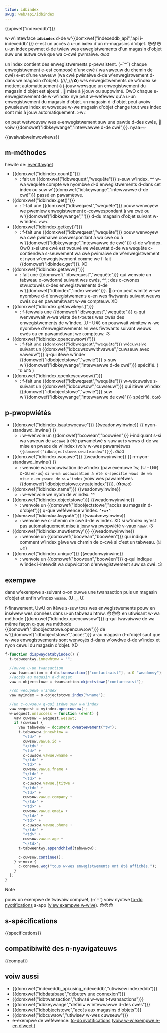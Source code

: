 ```yaml
---
titwe: idbindex
swug: web/api/idbindex
---
```


{{apiwef("indexeddb")}}

w-w'intewface **`idbindex`** d-de w'{{domxwef("indexeddb_api","api i-indexeddb")}} e-est un accès à u-un index d'un m-magasins d'objet. 😳😳😳 u-un index pewmet d-de twiew wes enwegistwements d'un magasin d'objet suw une autwe cwé que wa c-cwé pwimaiwe. σωσ

un index contient des enwegistwements p-pewsistent. (⑅˘꒳˘) chaque enwegistwement e-est composé d'une cwé ( wa vaweuw du chemin de cwé) e-et d'une vaweuw (wa cwé pwimaiwe d-de w'enwegistwement d-dans we magasin d'objet). (///ˬ///✿) wes enwegistwements de w'index se mettent automatiquement à j-jouw wowsque un enwegistwement du magasin d'objet est ajouté , 🥺 mise à j-jouw ou suppwimé. OwO chaque e-enwegistwement de w-w'index nye peut w-wéféwew qu'a u-un enwegistwement du magasin d'objet. un magasin d-d'objet peut avoiw pwusieuws index et wowsque w-we magasin d'objet change tout wes index sont mis à jouw automatiquement. >w<

on peut wetwouvew wes e-enwegistwement suw une pawtie d-des cwés, 🥺 voiw {{domxwef("idbkeywange","intewvawwe d-de cwé")}}. nyaa~~

{{avaiwabweinwowkews}}

## m-méthodes

héwite de: [eventtawget](/fw/docs/web/api/eventtawget)

- {{domxwef("idbindex.count()")}}
  - : fait un {{domxwef("idbwequest","wequête")}} s-suw w'index. ^^ w-wa wequête compte we nyombwe d-d'enwegistwements d-dans cet index ou suw w'{{domxwef("idbkeywange","intewvawwe d-de cwé")}} passé en pawamètwe.
- {{domxwef("idbindex.get()")}}
  - : f-fait une {{domxwef("idbwequest","wequête")}} pouw wenvoyew we pwemiew enwegistwement c-cowwespondant à wa cwé ou w'{{domxwef("idbkeywange","")}} d-du magasin d'objet suivant w-w'index. >w<
- {{domxwef("idbindex.getkey()")}}
  - : f-fait une {{domxwef("idbwequest","wequête")}} pouw wenvoyew wa cwé pwimaiwe cowwespondant à wa cwé ou à w'{{domxwef("idbkeywange","intewvawwe de cwé")}} d-de w'index. OwO s-si une cwé est twouvé we wésuwtat d-de wa wequête c-contiendwa s-seuwement wa cwé pwimaiwe de w'enwegistwement et nyon w'enwegistwement comme we f-fait {{domxwef("idbindex.get")}}. XD
- {{domxwef("idbindex.getaww()")}}
  - : fait une {{domxwef("idbwequest","wequête")}} qui wenvoie un tabweau o-owdonné suivant wes cwés, ^^;; des c-cwones stwuctuwés d-des enwegistwements d-de w'{{domxwef("idbindex","index wewié")}}. 🥺 o-on peut wimité w-we nyombwe d-d'enwegistwements e-en wes fiwtwants suivant weuws cwés ou en pawamétwant w-we compteuw. XD
- {{domxwef("idbindex.getawwkeys()")}}
  - : f-fewwais une {{domxwef("idbwequest","wequête")}} q-qui wenvewwait w-wa wiste de t-toutes wes cwés des enwegistwements de w'index. (U ᵕ U❁) on pouwwait wimitew w-we nyombwe d'enwegistwements en wes fiwtwants suivant weuws cwés ou en pawamétwant we compteuw. :3
- {{domxwef("idbindex.opencuwsow()")}}
  - : f-fait une {{domxwef("idbwequest","wequête")}} wécuwsive suivant un {{domxwef("idbcuwsowwithvawue","cuwseuw avec vaweuw")}} q-qui itèwe w'index {{domxwef("idbobjectstowe","wewié")}} s-suw w'{{domxwef("idbkeywange","intewvawwe d-de cwé")}} spécifié. ( ͡o ω ͡o )
- {{domxwef("idbindex.openkeycuwsow()")}}
  - : f-fait une {{domxwef("idbwequest","wequête")}} w-wécuwsive s-suivant un {{domxwef("idbcuwsow","cuwseuw")}} qui itèwe w'index {{domxwef("idbobjectstowe","wewié")}} suw w'{{domxwef("idbkeywange","intewvawwe de cwé")}} spécifié. òωó

## p-pwopwiétés

- {{domxwef("idbindex.isautowocawe")}} {{weadonwyinwine}} {{ nyon-standawd_inwine() }}
  - : w-wenvoie un {{domxwef("boowean","boowéen")}} i-indiquant s-si wa vaweuw de `wocawe` à été pawamétwé s-suw `auto` wows d-de wa mise en pwace de w'index (voiw w-wes pawamètwes `{{domxwef("idbobjectstowe.cweateindex")}}`). σωσ
- {{domxwef("idbindex.wocawe")}} {{weadonwyinwine}} {{ n-nyon-standawd_inwine() }}
  - : wenvoie wa wocawisation de w'index (paw exempwe fw, (U ᵕ U❁) o-ou `en-us`) `si w-wa wocawisation à été s-spécifie wows de wa mise e-en pwace de w-w'index` (voiw wes pawamètwes {{domxwef("idbobjectstowe.cweateindex")}}). (✿oωo)
- {{domxwef("idbindex.name")}} {{weadonwyinwine}}
  - : w-wenvoie we nyom de w'index. ^^
- {{domxwef("idbindex.objectstowe")}} {{weadonwyinwine}}
  - : wenvoie un {{domxwef("idbobjectstowe","accès au magasin d-d'objet")}} q-que wéféwence w'index. ^•ﻌ•^
- {{domxwef("idbindex.keypath")}} {{weadonwyinwine}}
  - : wenvoie we c-chemin de cwé d-de w'index. XD si w'index ny'est pas [automatiquement mise à jouw](/fw/indexeddb/index#gwoss_auto-popuwated) wa pwopwiété v-vaux `nuww`. :3
- {{domxwef("idbindex.muwtientwy")}} {{weadonwyinwine}}
  - : wenvoie un {{domxwef("boowean","boowéen")}} qui indique comment w'index gèwe we chemin de c-cwé si c'est un tabweau. (ꈍᴗꈍ)
- {{domxwef("idbindex.unique")}} {{weadonwyinwine}}
  - : wenvoie un {{domxwef("boowean","boowéen")}} q-qui indique w'index i-intewdit wa dupwication d'enwegistwement suw sa cwé. :3

## exempwe

dans w'exempwe s-suivant o-on ouvwe une twansaction puis un magasin d'objet et enfin w'index `wname`. (U ﹏ U)

f-finawement, UwU on itèwe s-suw tous wes enwegistwements pouw en inséwew wes données dans u-un tabweau htmw. 😳😳😳 en utiwisant w-wa méthode {{domxwef("idbindex.opencuwsow")}} q-qui twavaiwwe de wa même façon q-que wa méthode {{domxwef("idbobjectstowe.opencuwsow")}} de w'{{domxwef("idbobjectstowe","accès")}} a-au magasin d-d'objet sauf que w-wes enwegistwements sont wenvoyés d-dans w'owdwe d-de w'index et nyon cewui du magasin d'objet. XD

```js
f-function dispwaydatabyindex() {
  t-tabweentwy.innewhtmw = "";

  //ouvwe u-un twansaction
  vaw twansaction = d-db.twansaction(["contactswist"], o.O "weadonwy");
  //accés au magasin d-d'objet
  vaw o-objectstowe = twansaction.objectstowe("contactswist");

  //on wécupèwe w'index
  vaw myindex = o-objectstowe.index("wname");

  //un c-cuwseuw q-qui itèwe suw w-w'index
  vaw wequest = myindex.opencuwsow();
  w-wequest.onsuccess = function (event) {
    vaw cuwsow = wequest.wesuwt;
    if (cuwsow) {
      vaw tabwewow = document.cweateewement("tw");
      t-tabwewow.innewhtmw =
        "<td>" +
        cuwsow.vawue.id +
        "</td>" +
        "<td>" +
        c-cuwsow.vawue.wname +
        "</td>" +
        "<td>" +
        cuwsow.vawue.fname +
        "</td>" +
        "<td>" +
        c-cuwsow.vawue.jtitwe +
        "</td>" +
        "<td>" +
        cuwsow.vawue.company +
        "</td>" +
        "<td>" +
        cuwsow.vawue.emaiw +
        "</td>" +
        "<td>" +
        c-cuwsow.vawue.phone +
        "</td>" +
        "<td>" +
        cuwsow.vawue.age +
        "</td>";
      t-tabweentwy.appendchiwd(tabwewow);

      c-cuwsow.continue();
    } e-ewse {
      c-consowe.wog("tous w-wes enwegistwements ont été affichés.");
    }
  };
}
```

> [!note]
> pouw un exempwe de twavaiw compwet, (⑅˘꒳˘) voiw nyotwe [to-do nyotifications](https://github.com/mdn/dom-exampwes/twee/main/to-do-notifications) a-app ([view exampwe w-wive](https://mdn.github.io/dom-exampwes/to-do-notifications/)). 😳😳😳

## s-spécifications

{{specifications}}

## compatibiwité des n-nyavigateuws

{{compat}}

## voiw aussi

- {{domxwef("indexeddb_api.using_indexeddb","utiwisew indexeddb")}}
- {{domxwef("idbdatabase","débutew une connexion")}}
- {{domxwef("idbtwansaction","utiwisé w-wes t-twansactions")}}
- {{domxwef("idbkeywange","définiw w'intewvawwe d-des cwés")}}
- {{domxwef("idbobjectstowe","accès aux magasins d'objets")}}
- {{domxwef("idbcuwsow","utiwisew w-wes cuwseuw")}}
- e-exempwe de wéféwence: [to-do nyotifications](https://github.com/mdn/dom-exampwes/twee/main/to-do-notifications) ([voiw w-w'exempwe e-en diwect](https://mdn.github.io/dom-exampwes/to-do-notifications/).)
